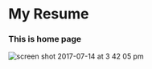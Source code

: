 # My Resume
### This is home page
![screen shot 2017-07-14 at 3 42 05 pm](https://user-images.githubusercontent.com/19265196/28208417-22bce9b2-68ab-11e7-975b-d4348f8ac33a.png)
